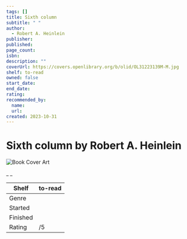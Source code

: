 ```yaml
---
tags: []
title: Sixth column
subtitle: " "
author:
  - Robert A. Heinlein
publisher:
published:
page_count:
isbn:
description: ""
coverUrl: https://covers.openlibrary.org/b/olid/OL31223139M-M.jpg
shelf: to-read
owned: false
start_date:
end_date:
rating:
recommended_by:
  name:
  url:
created: 2023-10-31
---
```


# Sixth column by Robert A. Heinlein

![Book Cover Art](https://covers.openlibrary.org/b/olid/OL31223139M-M.jpg)

_ _

| Shelf | to-read |
| --- | --- |
| Genre |  |
| Started |  |
| Finished |  |
| Rating | /5 |

